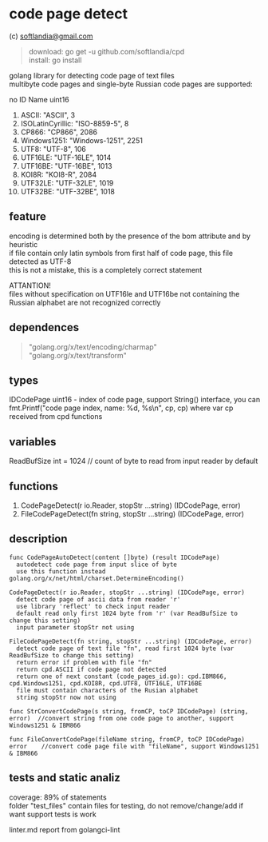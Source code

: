 # code page detect #

(c) softlandia@gmail.com

>download: go get -u github.com/softlandia/cpd  
>install: go install

golang library for detecting code page of text files  
multibyte code pages and single-byte Russian code pages are supported:

no ID                Name		uint16

1. ASCII:            "ASCII",		3
2. ISOLatinCyrillic: "ISO-8859-5",	8
3. CP866:            "CP866",		2086
4. Windows1251:      "Windows-1251",	2251
5. UTF8:             "UTF-8",		106
6. UTF16LE:          "UTF-16LE",	1014
7. UTF16BE:          "UTF-16BE",	1013
8. KOI8R:            "KOI8-R",		2084
9. UTF32LE:          "UTF-32LE",	1019
10. UTF32BE:         "UTF-32BE",	1018


## feature ##

encoding is determined both by the presence of the bom attribute and by heuristic  
if file contain only latin symbols from first half of code page, this file detected as UTF-8  
this is not a mistake, this is a completely correct statement

ATTANTION!  
files without specification on UTF16le and UTF16be not containing the Russian alphabet are not recognized correctly

## dependences ##

>"golang.org/x/text/encoding/charmap"  
>"golang.org/x/text/transform"

## types ##

IDCodePage uint16 - index of code page, support String() interface, you can fmt.Printf("code page index, name: %d, %s\n", cp, cp) where var cp received from cpd functions

## variables ##

ReadBufSize int = 1024 // count of byte to read from input reader by default

## functions ##

1. CodePageDetect(r io.Reader, stopStr ...string) (IDCodePage, error)
2. FileCodePageDetect(fn string, stopStr ...string) (IDCodePage, error)

## description ##

    func CodePageAutoDetect(content []byte) (result IDCodePage) 
      autodetect code page from input slice of byte
      use this function instead golang.org/x/net/html/charset.DetermineEncoding()

    CodePageDetect(r io.Reader, stopStr ...string) (IDCodePage, error)
      detect code page of ascii data from reader 'r' 
      use library 'reflect' to check input reader
      default read only first 1024 byte from 'r' (var ReadBufSize to change this setting)
      input parameter stopStr not using

    FileCodePageDetect(fn string, stopStr ...string) (IDCodePage, error)
      detect code page of text file "fn", read first 1024 byte (var ReadBufSize to change this setting)
      return error if problem with file "fn"
      return cpd.ASCII if code page not detected
      return one of next constant (code_pages_id.go): cpd.IBM866, cpd.Windows1251, cpd.KOI8R, cpd.UTF8, UTF16LE, UTF16BE
      file must contain characters of the Rusian alphabet
      string stopStr now not using

    func StrConvertCodePage(s string, fromCP, toCP IDCodePage) (string, error)  //convert string from one code page to another, support Windows1251 & IBM866

    func FileConvertCodePage(fileName string, fromCP, toCP IDCodePage) error    //convert code page file with "fileName", support Windows1251 & IBM866

## tests and static analiz ##

coverage: 89% of statements  
folder "test_files" contain files for testing, do not remove/change/add if want support tests is work

linter.md report from golangci-lint

